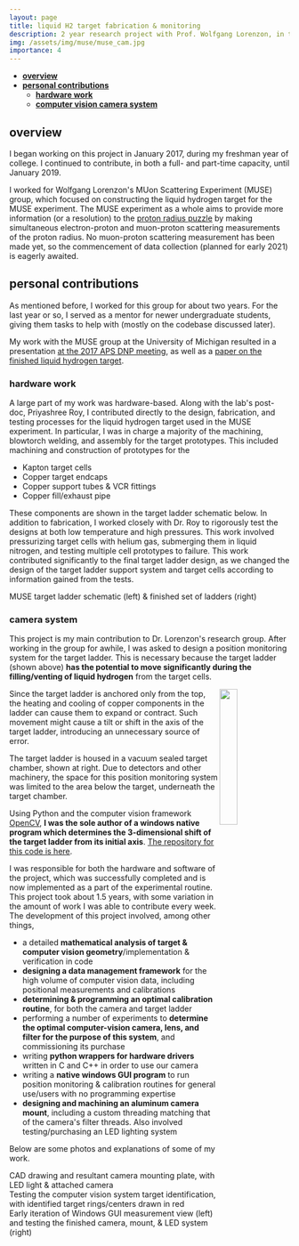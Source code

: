 ```yaml
---
layout: page
title: liquid H2 target fabrication & monitoring
description: 2 year research project with Prof. Wolfgang Lorenzon, in the University of Michigan MUSE Group
img: /assets/img/muse/muse_cam.jpg
importance: 4
---
```


* [**overview**](#overview)
* [**personal contributions**](#personal-contributions)
    * [**hardware work**](#hardware-work)
    * [**computer vision camera system**](#camera-system)

## overview

I began working on this project in January 2017, during my freshman year of college. I continued to contribute, in both a full- and part-time capacity, until January 2019.

I worked for Wolfgang Lorenzon's MUon Scattering Experiment (MUSE) group, which focused on constructing the liquid hydrogen target for the MUSE experiment. The MUSE experiment as a whole aims to provide more information (or a resolution) to the [proton radius puzzle](https://www.nature.com/articles/d41586-019-03364-z) by making simultaneous electron-proton and muon-proton scattering measurements of the proton radius. No muon-proton scattering measurement has been made yet, so the commencement of data collection (planned for early 2021) is eagerly awaited.

## personal contributions

As mentioned before, I worked for this group for about two years. For the last year or so, I served as a mentor for newer undergraduate students, giving them tasks to help with (mostly on the codebase discussed later).

My work with the MUSE group at the University of Michigan resulted in a presentation [at the 2017 APS DNP meeting](https://ui.adsabs.harvard.edu/abs/2017APS..DNP.EA063L/abstract), as well as a [paper on the finished liquid hydrogen target](https://linkinghub.elsevier.com/retrieve/pii/S0168900219312963).

### hardware work

A large part of my work was hardware-based. Along with the lab's post-doc, Priyashree Roy, I contributed directly to the design, fabrication, and testing processes for the liquid hydrogen target used in the MUSE experiment. In particular, I was in charge a majority of the machining, blowtorch welding, and assembly for the target prototypes. This included machining and construction of prototypes for the

* Kapton target cells
* Copper target endcaps
* Copper support tubes & VCR fittings
* Copper fill/exhaust pipe 

These components are shown in the target ladder schematic below. In addition to fabrication, I worked closely with Dr. Roy to rigorously test the designs at both low temperature and high pressures. This work involved pressurizing target cells with helium gas, submerging them in liquid nitrogen, and testing multiple cell prototypes to failure. This work contributed significantly to the final target ladder design, as we changed the design of the target ladder support system and target cells according to information gained from the tests.

<div class="row">
    <div class="col-sm mt-6 mt-md-0">
        <img class="img-fluid rounded z-depth-1" src="{{ '/assets/img/muse/target_ladder.png' | relative_url }}" alt="" title="ladder schematic"/>
    </div>
    <div class="col-sm mt-6 mt-md-0">
        <img class="img-fluid rounded z-depth-1" src="{{ '/assets/img/muse/ladders.jpg' | relative_url }}" alt="" title="finished ladders"/>
    </div>
</div>
<div class="caption">
    MUSE target ladder schematic (left) & finished set of ladders (right)
</div>


### camera system

This project is my main contribution to Dr. Lorenzon's research group. After working in the group for awhile, I was asked to design a position monitoring system for the target ladder. This is necessary because the target ladder (shown above) **has the potential to move significantly during the filling/venting of liquid hydrogen** from the target cells. 

<img class="img-fluid rounded z-depth-1" width="25%" align="right" src="{{ '/assets/img/muse/target_chamber.png' | relative_url }}">

Since the target ladder is anchored only from the top, the heating and cooling of copper components in the ladder can cause them to expand or contract. Such movement might cause a tilt or shift in the axis of the target ladder, introducing an unnecessary source of error.

The target ladder is housed in a vacuum sealed target chamber, shown at right. Due to detectors and other machinery, the space for this position monitoring system was limited to the area below the target, underneath the target chamber.

Using Python and the computer vision framework [OpenCV](https://opencv.org/), **I was the sole author of a windows native program which determines the 3-dimensional shift of the target ladder from its initial axis**. [The repository for this code is here](https://bitbucket.org/luclepot/muse_camera_system/src/master/).

I was responsible for both the hardware and software of the project, which was successfully completed and is now implemented as a part of the experimental routine. This project took about 1.5 years, with some variation in the amount of work I was able to contribute every week. The development of this project involved, among other things, 

* a detailed **mathematical analysis of target & computer vision geometry**/implementation & verification in code 
* **designing a data management framework** for the high volume of computer vision data, including positional measurements and calibrations
* **determining & programming an optimal calibration routine**, for both the camera and target ladder
* performing a number of experiments to **determine the optimal computer-vision camera, lens, and filter for the purpose of this system**, and commissioning its purchase
* writing **python wrappers for hardware drivers** written in C and C++ in order to use our camera
* writing a **native windows GUI program** to run position monitoring & calibration routines for general use/users with no programming expertise
* **designing and machining an aluminum camera mount**, including a custom threading matching that of the camera's filter threads. Also involved testing/purchasing an LED lighting system

Below are some photos and explanations of some of my work. 

<div class="row">
    <div class="col-sm-7 mt-3 mt-md-0">
        <img class="img-fluid rounded z-depth-1" src="{{ '/assets/img/muse/mount.png' | relative_url }}" alt="" title="camera mount schematic"/>
    </div>
    <div class="col-sm-4 mt-3 mt-md-0">
        <img class="img-fluid rounded z-depth-1" src="{{ '/assets/img/muse/muse_cam.jpg' | relative_url }}" alt="" title="finished camera mount"/>
    </div>
</div>
<div class="caption">
    CAD drawing and resultant camera mounting plate, with LED light & attached camera
</div>

<div class="col justify-content-sm-center">
    <img class="mx-auto rounded d-block z-depth-1 w-100" src="{{ '/assets/img/muse/targets.jpg' | relative_url }}" alt="" title="test targets"/>
    <div class="caption">
        Testing the computer vision system target identification, with identified target rings/centers drawn in red
    </div>
</div>

<div class="row">
    <div class="col-sm-8 mt-3 mt-md-0">
        <img class="img-fluid rounded z-depth-1" src="{{ '/assets/img/muse/gui_sc.png' | relative_url }}" alt="" title="screenshot of GUI software"/>
    </div>
    <div class="col-sm-4 mt-3 mt-md-0">
        <img class="img-fluid rounded z-depth-1" src="{{ '/assets/img/muse/unnamed.jpg' | relative_url }}" alt="" title="camera & LED in action"/>
    </div>
</div>
<div class="caption">
    Early iteration of Windows GUI measurement view (left) and testing the finished camera, mount, & LED system (right)
</div>

<!-- 
Every project has a beautiful feature showcase page.
It's easy to include images in a flexible 3-column grid format.
Make your photos 1/3, 2/3, or full width.

To give your project a background in the portfolio page, just add the img tag to the front matter like so:

    ---
    layout: page
    title: project
    description: a project with a background image
    img: /assets/img/12.jpg
    ---


<div class="row">
    <div class="col-sm mt-3 mt-md-0">
        <img class="img-fluid rounded z-depth-1" src="{{ '/assets/img/5.jpg' | relative_url }}" alt="" title="example image"/>
    </div>
</div>
<div class="caption">
    This image can also have a caption. It's like magic.
</div>

You can also put regular text between your rows of images.
Say you wanted to write a little bit about your project before you posted the rest of the images.
You describe how you toiled, sweated, *bled* for your project, and then... you reveal it's glory in the next row of images.


<div class="row justify-content-sm-center">
    <div class="col-sm-8 mt-3 mt-md-0">
        <img class="img-fluid rounded z-depth-1" src="{{ '/assets/img/6.jpg' | relative_url }}" alt="" title="example image"/>
    </div>
    <div class="col-sm-4 mt-3 mt-md-0">
        <img class="img-fluid rounded z-depth-1" src="{{ '/assets/img/11.jpg' | relative_url }}" alt="" title="example image"/>
    </div>
</div>
<div class="caption">
    You can also have artistically styled 2/3 + 1/3 images, like these.
</div>


The code is simple.
Just wrap your images with `<div class="col-sm">` and place them inside `<div class="row">` (read more about the <a href="https://getbootstrap.com/docs/4.4/layout/grid/" target="_blank">Bootstrap Grid</a> system).
To make images responsive, add `img-fluid` class to each; for rounded corners and shadows use `rounded` and `z-depth-1` classes.
Here's the code for the last row of images above:

```html
<div class="row justify-content-sm-center">
    <div class="col-sm-8 mt-3 mt-md-0">
        <img class="img-fluid rounded z-depth-1" src="{{ '/assets/img/6.jpg' | relative_url }}" alt="" title="example image"/>
    </div>
    <div class="col-sm-4 mt-3 mt-md-0">
        <img class="img-fluid rounded z-depth-1" src="{{ '/assets/img/11.jpg' | relative_url }}" alt="" title="example image"/>
    </div>
</div>
``` -->
